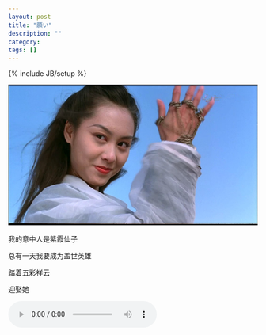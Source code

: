 ```yaml
---
layout: post
title: "願い"
description: ""
category: 
tags: []
---
```

{% include JB/setup %}

![image](/media/pic/zixia.jpg)


我的意中人是紫霞仙子


总有一天我要成为盖世英雄


踏着五彩祥云


迎娶她





<audio src="/media/music/赤い涙.mp3" controls="controls"></audio>

